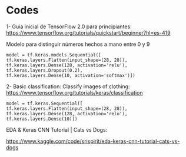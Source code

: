 



# Codes

1- Guia inicial de TensorFlow 2.0 para principiantes: https://www.tensorflow.org/tutorials/quickstart/beginner?hl=es-419

Modelo para distinguir números hechos a mano entre 0 y 9
```
model = tf.keras.models.Sequential([  
tf.keras.layers.Flatten(input_shape=(28, 28)),  
tf.keras.layers.Dense(128, activation='relu'),
tf.keras.layers.Dropout(0.2),  
tf.keras.layers.Dense(10, activation='softmax')])
```

2- Basic classification: Classify images of clothing: https://www.tensorflow.org/tutorials/keras/classification

```
model = tf.keras.Sequential([    
tf.keras.layers.Flatten(input_shape=(28, 28)),
tf.keras.layers.Dense(128, activation='relu'),
tf.keras.layers.Dense(10)])
```




EDA & Keras CNN Tutorial | Cats vs Dogs:

https://www.kaggle.com/code/srispirit/eda-keras-cnn-tutorial-cats-vs-dogs




